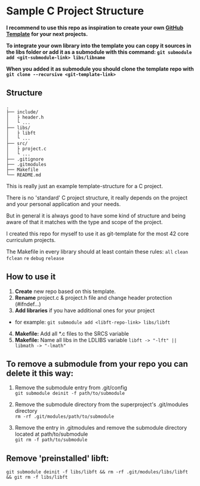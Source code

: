 # Sample C Project Structure

**I recommend to use this repo as inspiration to create your own [GitHub Template](https://docs.github.com/en/repositories/creating-and-managing-repositories/creating-a-template-repository) for your next projects.**

**To integrate your own library into the template you can copy it sources in the libs folder or add it as a submodule with this command: ```git submodule add <git-submodule-link> libs/libname```**

**When you added it as submodule you should clone the template repo with ```git clone --recursive <git-template-link>```**

## Structure
```
.
├── include/
│   ├ header.h
│   └ ...
├── libs/
│   ├ libft
│   └ ...
├── src/
│   ├ project.c
│   └ ...
├── .gitignore
├── .gitmodules
├── Makefile
└── README.md
```

This is really just an example template-structure for a C project.

There is no 'standard' C project structure, it really depends on the project and your personal application and your needs.

But in general it is always good to have some kind of structure and being aware of that it matches with the type and scope of the project.

I created this repo for myself to use it as git-template for the most 42 core curriculum projects.

The Makefile in every library should at least contain these rules:
```all``` ```clean``` ```fclean``` ```re``` ```debug``` ```release```

## How to use it

1. **Create** new repo based on this template.
2. **Rename** project.c & project.h file and change header protection (#ifndef...)
3. **Add libraries** if you have additional ones for your project
- for example: ```git submodule add <libft-repo-link> libs/libft```
4. **Makefile:** Add all *.c files to the SRCS variable
5. **Makefile:** Name all libs in the LDLIBS variable ```libft -> "-lft" || libmath -> "-lmath"```

## To remove a submodule from your repo you can delete it this way:
1. Remove the submodule entry from .git/config <br> ```git submodule deinit -f path/to/submodule```

2. Remove the submodule directory from the superproject's .git/modules directory <br> ```rm -rf .git/modules/path/to/submodule```

3. Remove the entry in .gitmodules and remove the submodule directory located at path/to/submodule <br> ```git rm -f path/to/submodule```

## Remove 'preinstalled' libft:

```git submodule deinit -f libs/libft && rm -rf .git/modules/libs/libft && git rm -f libs/libft```
